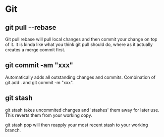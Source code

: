 # Git

## git pull --rebase

Git pull rebase will pull local changes and then commit your change on top of it. It is kinda like what you think git pull should do, where as it actually creates a merge commit first.

## git commit -am "xxx"

Automatically adds all outstanding changes and commits. Combination of git add . and git commit -m "xxx".

## git stash

git stash takes uncommited changes and 'stashes' them away for later use. This reverts them from your working copy.

git stash pop will then reapply your most recent stash to your working branch.
